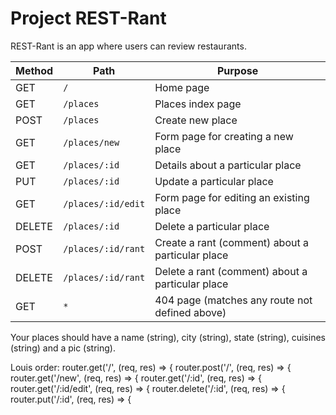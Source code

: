 # Project REST-Rant

REST-Rant is an app where users can review restaurants.

| Method | Path | Purpose |
| ------ | -------------- | ----------------------------- |
| GET | `/` | Home page |
| GET | `/places` | Places index page |
| POST | `/places` | Create new place |
| GET | `/places/new` | Form page for creating a new place |
| GET | `/places/:id` | Details about a particular place |
| PUT | `/places/:id` | Update a particular place |
| GET | `/places/:id/edit` | Form page for editing an existing place |
| DELETE | `/places/:id` | Delete a particular place |
| POST | `/places/:id/rant` | Create a rant (comment) about a particular place |
| DELETE | `/places/:id/rant` | Delete a rant (comment) about a particular place |
| GET | `*` | 404 page (matches any route not defined above) |


Your places should have a name (string), city (string), state (string), cuisines (string) and a pic (string).


Louis order:
router.get('/', (req, res) => {
router.post('/', (req, res) => {
router.get('/new', (req, res) => {
router.get('/:id', (req, res) => {
router.get('/:id/edit', (req, res) => {
router.delete('/:id', (req, res) => {
router.put('/:id', (req, res) => {